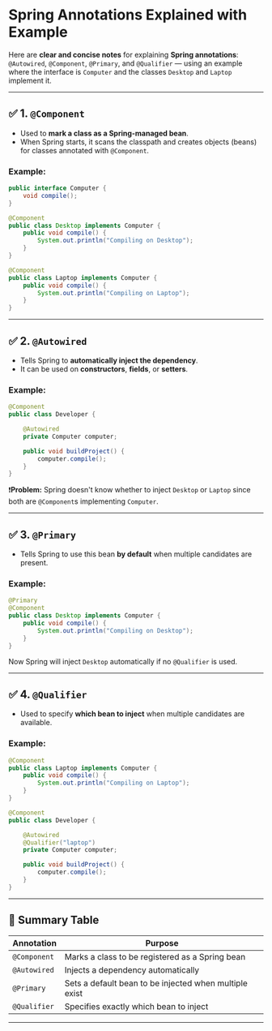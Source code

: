 # Spring Annotations Explained with Example

Here are **clear and concise notes** for explaining **Spring annotations**: `@Autowired`, `@Component`, `@Primary`, and `@Qualifier` — using an example where the interface is `Computer` and the classes `Desktop` and `Laptop` implement it.

---

## ✅ 1. `@Component`

* Used to **mark a class as a Spring-managed bean**.
* When Spring starts, it scans the classpath and creates objects (beans) for classes annotated with `@Component`.

### Example:

```java
public interface Computer {
    void compile();
}

@Component
public class Desktop implements Computer {
    public void compile() {
        System.out.println("Compiling on Desktop");
    }
}

@Component
public class Laptop implements Computer {
    public void compile() {
        System.out.println("Compiling on Laptop");
    }
}
```

---

## ✅ 2. `@Autowired`

* Tells Spring to **automatically inject the dependency**.
* It can be used on **constructors**, **fields**, or **setters**.

### Example:

```java
@Component
public class Developer {

    @Autowired
    private Computer computer;

    public void buildProject() {
        computer.compile();
    }
}
```

❗**Problem:** Spring doesn't know whether to inject `Desktop` or `Laptop` since both are `@Component`s implementing `Computer`.

---

## ✅ 3. `@Primary`

* Tells Spring to use this bean **by default** when multiple candidates are present.

### Example:

```java
@Primary
@Component
public class Desktop implements Computer {
    public void compile() {
        System.out.println("Compiling on Desktop");
    }
}
```

Now Spring will inject `Desktop` automatically if no `@Qualifier` is used.

---

## ✅ 4. `@Qualifier`

* Used to specify **which bean to inject** when multiple candidates are available.

### Example:

```java
@Component
public class Laptop implements Computer {
    public void compile() {
        System.out.println("Compiling on Laptop");
    }
}

@Component
public class Developer {

    @Autowired
    @Qualifier("laptop")
    private Computer computer;

    public void buildProject() {
        computer.compile();
    }
}
```

---

## 🔁 Summary Table

| Annotation   | Purpose                                                |
| ------------ | ------------------------------------------------------ |
| `@Component` | Marks a class to be registered as a Spring bean        |
| `@Autowired` | Injects a dependency automatically                     |
| `@Primary`   | Sets a default bean to be injected when multiple exist |
| `@Qualifier` | Specifies exactly which bean to inject                 |

---